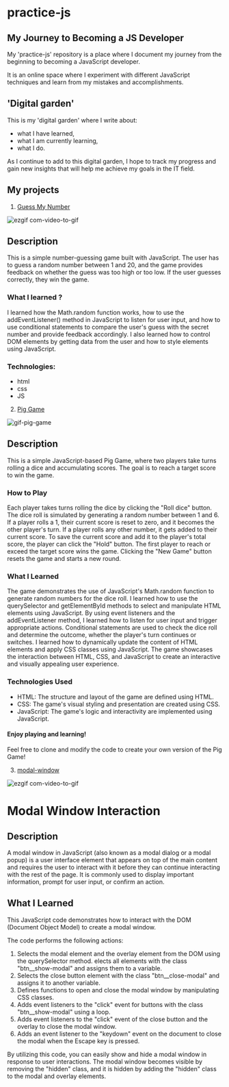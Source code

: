# practice-js

## My Journey to Becoming a JS Developer

My 'practice-js' repository is a place where I document my journey from the beginning to becoming a JavaScript developer.

It is an online space where I experiment with different JavaScript techniques and learn from my mistakes and accomplishments.

## 'Digital garden'
This is my 'digital garden' where I write about:

- what I have learned,
- what I am currently learning,
- what I do.

As I continue to add to this digital garden, I hope to track my progress and gain new insights that will help me achieve my goals in the IT field.

## My projects

1. [Guess My Number](https://github.com/MarcinSoltysik/practice-js/tree/main/01-guess-my-number) 

![ezgif com-video-to-gif](https://user-images.githubusercontent.com/78354700/230904368-2a345623-6f34-49bb-afba-4e40b7c071d7.gif)


## Description

This is a simple number-guessing game built with JavaScript.
The user has to guess a random number between 1 and 20, 
and the game provides feedback on whether the guess was too high or too low. 
If the user guesses correctly, they win the game.

### What I learned ?

I learned how the Math.random function works, how to use the addEventListener() method in JavaScript to listen for user input, and how to use conditional statements to compare the user's guess with the secret number and provide feedback accordingly. 
I also learned how to control DOM elements by getting data from the user and how to style elements using JavaScript.

### Technologies:

- html
- css
- JS




2. [Pig Game](https://github.com/MarcinSoltysik/practice-js/tree/main/02-pig-game)
  
![gif-pig-game](https://github.com/MarcinSoltysik/practice-js/assets/78354700/3848b817-480e-4aa2-8f11-3a415193c0d0)


## Description
This is a simple JavaScript-based Pig Game, where two players take turns rolling a dice and accumulating scores. The goal is to reach a target score to win the game.

### How to Play

Each player takes turns rolling the dice by clicking the "Roll dice" button.
The dice roll is simulated by generating a random number between 1 and 6.
If a player rolls a 1, their current score is reset to zero, and it becomes the other player's turn.
If a player rolls any other number, it gets added to their current score.
To save the current score and add it to the player's total score, the player can click the "Hold" button.
The first player to reach or exceed the target score wins the game.
Clicking the "New Game" button resets the game and starts a new round.



### What I Learned

The game demonstrates the use of JavaScript's Math.random function to generate random numbers for the dice roll.
I learned how to use the querySelector and getElementById methods to select and manipulate HTML elements using JavaScript.
By using event listeners and the addEventListener method, I learned how to listen for user input and trigger appropriate actions.
Conditional statements are used to check the dice roll and determine the outcome, whether the player's turn continues or switches.
I learned how to dynamically update the content of HTML elements and apply CSS classes using JavaScript.
The game showcases the interaction between HTML, CSS, and JavaScript to create an interactive and visually appealing user experience.


### Technologies Used

- HTML: The structure and layout of the game are defined using HTML.
- CSS: The game's visual styling and presentation are created using CSS.
- JavaScript: The game's logic and interactivity are implemented using JavaScript.

#### Enjoy playing and learning!
Feel free to clone and modify the code to create your own version of the Pig Game! 



3. [modal-window](https://github.com/MarcinSoltysik/practice-js/tree/main/03-modal-window)

![ezgif com-video-to-gif](https://github.com/MarcinSoltysik/practice-js/assets/78354700/32c92773-ec61-4985-9b9a-c08599056d50)


# Modal Window Interaction

## Description

A modal window in JavaScript (also known as a modal dialog or a modal popup) is a user interface element that appears on top of the main content and requires the user to interact with it before they can continue interacting with the rest of the page. It is commonly used to display important information, prompt for user input, or confirm an action.

## What I Learned

This JavaScript code demonstrates how to interact with the DOM (Document Object Model) to create a modal window. 

The code performs the following actions:

1. Selects the modal element and the overlay element from the DOM using the querySelector method.
elects all elements with the class "btn__show-modal" and assigns them to a variable.
2. Selects the close button element with the class "btn__close-modal" and assigns it to another variable.
3. Defines functions to open and close the modal window by manipulating CSS classes.
4. Adds event listeners to the "click" event for buttons with the class "btn__show-modal" using a loop.
5. Adds event listeners to the "click" event of the close button and the overlay to close the modal window.
6. Adds an event listener to the "keydown" event on the document to close the modal when the Escape key is pressed.


By utilizing this code, you can easily show and hide a modal window in response to user interactions. 
The modal window becomes visible by removing the "hidden" class, and it is hidden by adding the "hidden" class to the modal and overlay elements.

